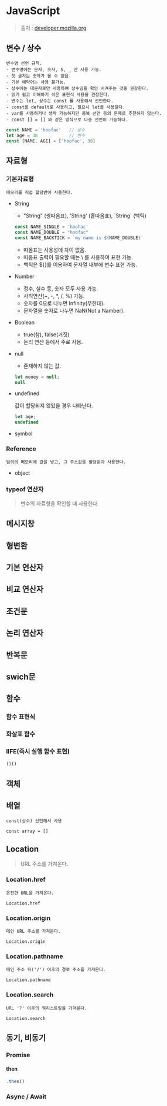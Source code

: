 # JavaScript
> 출처 : [developer.mozilla.org](https://developer.mozilla.org/ko/docs/Web/JavaScript)


## 변수 / 상수
	변수명 선언 규칙.
	- 변수명에는 문자, 숫자, $, _ 만 사용 가능.
	- 첫 글자는 숫자가 올 수 없음.
	- 기본 예약어는 사용 불가능.
	- 상수에는 대문자로만 사용하여 상수임을 확인 시켜주는 것을 권장한다.
	- 읽기 쉽고 이해하기 쉬운 표현식 사용을 권장한다.
	- 변수는 let, 상수는 const 를 사용해서 선언한다.
	- const를 default로 사용하고, 필요시 let를 사용한다.
	- var를 사용하거나 생략 가능하지만 중복 선언 등의 문제로 추천하지 않는다.
	- const [] = [] 와 같은 방식으로 다중 선언이 가능하다.

```javascript
const NAME = 'hoofac'	// 상수
let age = 38			// 변수
const [NAME, AGE] = ['hoofac', 38]
```

## 자료형
### 기본자료형
	메모리를 직접 할당받아 사용한다.
- String
	- "String" (쌍따옴표), 'String' (홑따옴표), \`String` (백틱)
	
	```javascript
	const NAME_SINGLE = 'hoohac'
	const NAME_DOUBLE = "hoofac"
	const NAME_BACKTICK = `my name is ${NAME_DOUBLE}`
	```

	- 따옴표는 사용성에 차이 없음.
	- 따옴표 출력이 필요할 때는 \ 를 사용하여 표현 가능.
	- 백틱은 ${}를 이용하여 문자열 내부에 변수 표현 가능.
	
- Number
	- 정수, 실수 등, 숫자 모두 사용 가능.
	- 사칙연산(+, -, *, /, %) 가능.
	- 숫자를 0으로 나누면 Infinity(무한대).
	- 문자열을 숫자로 나누면 NaN(Not a Namber).

- Boolean
	- true(참), false(거짓)
	- 논리 연산 등에서 주로 사용.
	
- null
	- 존재하지 않는 값.
	
	```javascript
	let money = null;
	null
	```

- undefined

	값이 할당되지 않았을 경우 나타난다.
	
	```javascript
	let age;
	undefined
	```

- symbol




### Reference
	임의의 메모리에 값을 넣고, 그 주소값을 할당받아 사용한다.
- object


### typeof 연산자
> 변수의 자료형을 확인할 때 사용한다.


## 메시지창

## 형변환

## 기본 연산자

## 비교 연산자

## 조건문

## 논리 연산자

## 반복문

## swich문

## 함수
### 함수 표현식
### 화살표 함수
### IIFE(즉시 실행 함수 표현)
```javascript
()()
```



## 객체

## 배열
	const(상수) 선언해서 사용
```
const array = []
```


## Location
> URL 주소를 가져온다.

### Location.href
	온전한 URL을 가져온다.
```
Location.href
```

### Location.origin
	메인 URL 주소를 가져온다.

```
Location.origin
```

### Location.pathname
	메인 주소 뒤('/') 이후의 경로 주소를 가져온다.

```
Location.pathname
```

### Location.search
	URL '?' 이후의 쿼리스트링을 가져온다.

```
Location.search
```

## 동기, 비동기
### Promise
#### then
```javascript
.then()
```
### Async / Await

